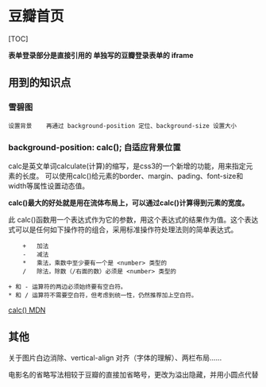 # 豆瓣首页

[TOC]

**表单登录部分是直接引用的 单独写的豆瓣登录表单的 iframe**

## 用到的知识点

### 雪碧图

    设置背景    再通过 background-position 定位、background-size 设置大小



### background-position: calc();    自适应背景位置

calc是英文单词calculate(计算)的缩写，是css3的一个新增的功能，用来指定元素的长度。
可以使用calc()给元素的border、margin、pading、font-size和width等属性设置动态值。

**calc()最大的好处就是用在流体布局上，可以通过calc()计算得到元素的宽度。**


此 calc()函数用一个表达式作为它的参数，用这个表达式的结果作为值。这个表达式可以是任何如下操作符的组合，采用标准操作符处理法则的简单表达式。
```
    +   加法
    -   减法
    *   乘法，乘数中至少要有一个是 <number> 类型的
    /   除法，除数（/右面的数）必须是 <number> 类型的 
```
    + 和 - 运算符的两边必须始终要有空白符。
    * 和 / 运算符不需要空白符，但考虑到统一性，仍然推荐加上空白符。

[calc() MDN](https://developer.mozilla.org/zh-CN/docs/Web/CSS/calc)

## 其他

关于图片白边消除、vertical-align 对齐（字体的理解）、两栏布局......

电影名的省略写法相较于豆瓣的直接加省略号，更改为溢出隐藏，并用小圆点代替